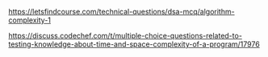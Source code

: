 https://letsfindcourse.com/technical-questions/dsa-mcq/algorithm-complexity-1

https://discuss.codechef.com/t/multiple-choice-questions-related-to-testing-knowledge-about-time-and-space-complexity-of-a-program/17976
